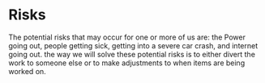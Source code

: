 # Risks


The potential risks that may occur for one or more of us are: the Power going out, people getting sick, getting into a severe car crash, and internet going out. the way we will solve these potential risks is to either divert the work to someone else or to make adjustments to when items are being worked on.
